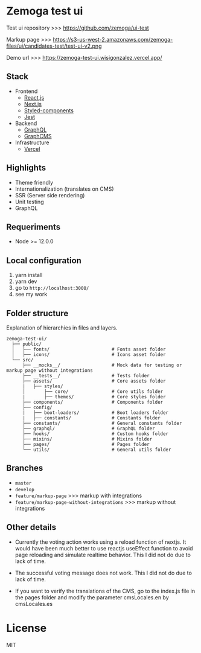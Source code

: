 # Zemoga test ui

Test ui repository >>> https://github.com/zemoga/ui-test

Markup page >>> https://s3-us-west-2.amazonaws.com/zemoga-files/ui/candidates-test/test-ui-v2.png

Demo url >>> https://zemoga-test-ui.wisigonzalez.vercel.app/

## Stack

- Frontend
  - [React.js](https://es.reactjs.org/)
  - [Next.js](https://nextjs.org/)
  - [Styled-components](https://styled-components.com/)
  - [Jest](https://jestjs.io/)
- Backend
  - [GraphQL](https://firebase.google.com/docs)
  - [GraphCMS](https://graphcms.com/)
- Infrastructure
  - [Vercel](https://vercel.com/dashboard)

## Highlights

- Theme friendly
- Internationalization (translates on CMS)
- SSR (Server side rendering)
- Unit testing
- GraphQL

## Requeriments

- Node >= 12.0.0

## Local configuration

1. yarn install
2. yarn dev
3. go to `http://localhost:3000/`
4. see my work

## Folder structure

Explanation of hierarchies in files and layers.

    zemoga-test-ui/
      ├── public/
      │   ├── fonts/                       # Fonts asset folder
      │   ├── icons/                       # Icons asset folder
      └── src/
          ├── __mocks__/                   # Mock data for testing or markup page without integrations
          ├── __tests__/                   # Tests folder
          ├── assets/                      # Core assets folder
          |   ├── styles/
          │       ├── core/                # Core utils folder
          |       ├── themes/              # Core styles folder
          ├── components/                  # Components folder
          ├── config/
          |   ├── boot-loaders/            # Boot loaders folder
          |   ├── constants/               # Constants folder
          ├── constants/                   # General constants folder
          ├── graphql/                     # GraphQL folder
          ├── hooks/                       # Custom hooks folder
          ├── mixins/                      # Mixins folder
          ├── pages/                       # Pages folder
          └── utils/                       # General utils folder

## Branches

- `master`
- `develop`
- `feature/markup-page` >>> markup with integrations
- `feature/markup-page-without-integrations` >>> markup without integrations

## Other details

- Currently the voting action works using a reload function of nextjs. It would have been much better to use reactjs useEffect function to avoid page reloading and simulate realtime behavior. This I did not do due to lack of time.

- The successful voting message does not work. This I did not do due to lack of time.

- If you want to verify the translations of the CMS, go to the index.js file in the pages folder and modify the parameter cmsLocales.en by cmsLocales.es

# License

MIT
